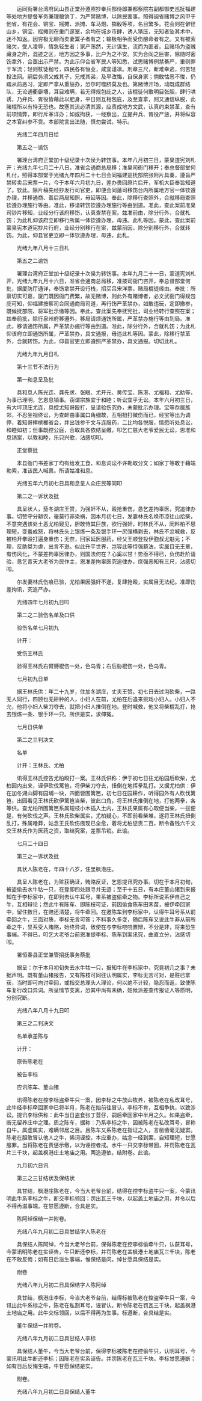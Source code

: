 <!-- { "loadSidebar": true } -->
　　运同衔署台湾府凤山县正堂孙遵照抄奉兵部侍郎兼都察院右副都御史巡抚福建等处地方提督军务兼理粮饷丁，为严禁赌博，以除民害事。照得闽省赌博之风甲于他省，有花会、铜宝、摇摊、派摊、车马炮、掷骰等项，名目繁多。花会则在僻径山乡，铜宝、摇摊则在重门邃室，余均在城乡市肆，诱人猜压，无知者坠其术中，迷不知返。因穷极无聊而卖妻鬻子者有之；输极相争而受伤酿命者有之。又有被索赌欠，受人凌辱，情急轻生者；家产荡然，无计谋生，流而为匪者。且赌场为盗贼藏身之所，混迹之区，地方因之多事，比户为之不安。实为合阎之巨害，除随时密饬拿外，合亟出示严禁。为此示仰合省军民人等知悉，试思赌博例禁綦严，重则罪于军流；轻则杖徒枷号，四民各有恒业，咸宜谨凛。刑章三尺，断难幸逃，何苦轻投法网。嗣后务须父戒其子，兄戒其弟，及早改悔，自保身家；倘敢怙恶不悛，仍踏从前恶习，定即严拿从重惩办，恐尔时噬脐莫及也。第赌博开场，动既成群结队，无论通衢僻壤，耳目难瞒，若无得规包庇之人，该棍徒何敢明目张胆，肆行哄诱，乃弁兵、胥役皆藉此以肥身，平日则互相包庇，及至查拿，则又通信纵脱，此赌棍所以有恃无恐也。故塞其流必清其源，应责成地方文武，认真约束禁革，查有前项情弊，即行斥革详办；如或拘获，一经察出，立提弁兵、胥役严惩，并将纵容之本官纠参不贷。本部院言出法随，慎勿尝试，特示。

　　光绪二年四月日给

　　第五之一谕饬

　　署理台湾府正堂加十级纪录十次侯为转饬事。本年八月初三日，蒙臬道宪刘札开；光绪九年七月二十八日，准省会通商总局移；准臬司衙门移开；奉总督部堂何札付，照得本部堂于光绪九年四月二十七日会同福建巡抚部院张附片具奏，遵旨严禁转卖吕宋票一片，今于本年六月初九日，差办赉回原片后开，军机大臣奉旨知道了。钦此。除片稿先经抄发行司官吏，即便会同藩司移饬台内所属地方官一体钦遵办理，并移通商、善后两局知照，毋延等因。奉此，除移行查照外，合就移局查照钦遵办理施行等由。准此，移请转饬钦遵办理施行等由到道。准此，查此案前准臬司钞片移知，业经分行该府移饬，认真查禁在案。兹准前由，除分行外，合就札饬；为此札仰该府立即移行所属一体钦遵办理，毋违。此札等因。蒙此，查此案前蒙臬宪本道宪抄片行府，业经分别移行在案，兹蒙前因，除分别移行外，合就转饬。为此，仰县官吏立即一体钦遵办理，毋违，此札。

　　光绪九年八月十三日札

　　第五之二谕饬

　　署理台湾府正堂加十级纪录十次侯为转饬事。本年九月二十一日，蒙道宪刘札开，光绪九年九月十六日，准省会通商总局移，准按司衙门咨开，奉总督部堂何批，据厦防厅通详，奉饬拿禁开设行栈，招买吕宋洋票，赌局棍徒缘由。奉批：所禀切实可嘉，厦门既因衙门费繁，故无赌博，则此外有赌博者，必文武衙门得规包庇可知，仰福建按察司会同通商局司道，再行饬严革禁办，如敢违玩，定即撤参，既候抚部院、将军批示缴等因。奉此，查此案先奉抚宪批，司业经转行查照在案；兹奉前批，除行泉州府移遵外，移局请烦通饬所属，严革禁办施行等由到局。准此，移请通饬所属，严革禁办施行等由到道。准此，除分行外，合就札饬；为此札仰该府立即通饬所属，严革禁办，具文通报，毋违此札等因。蒙此，除移行禁革外，合就转饬。为此，仰县官吏立即遵照严革禁办，具文通报。切切此札。

　　光绪九年九月日札

　　第十三节不法行为

　　第一和息呈及批

　　具和息人陈光连、龚先求、张眼、尤开元、黄传宝、陈港、尤福和、尤助等，为事已理明，乞恩息销事。窃谓宗族宜于和睦；听讼宜乎无讼。本年六月初三日，有大坪顶庄尤连，具控尤知哥殴打，呈请验伤究办，未蒙批示办理。宝等忝属族邻，不忍坐视终讼，为查衅由事属口角细故，互相扭打微伤而已，经宝等出为调停，着知哥捧槟榔省会，并出钱参千文与连服药，二比均各悦服，情愿听处息讼，和睦如初；但事既控公庭，合取具各依结呈缴，叩乞仁慈大老爷爱民无讼，恩准和息销案，以敦和睦，乐只兴歌，沾感切叩。

　　正堂蔡批

　　本县衙门书差家丁均有给发工食，和息词讼不许勒取分文；如家丁等敢于藉端勒索，准该民人喊禀。所请姑准和息。

　　光绪五年六月初七日具和息呈人众庄民等同叩

　　第二之一诉状及批

　　具呈状人，茄冬湖庄王赞，为强奸不从，殴抢重伤，恳乞差拘辜医，究追律办事。切赞守分耕农，毫莫行非染祸，因本月初七日，发妻林氏名唤市凉往山拾柴，不意突遇该处土恶尤柏窥见，胆敢恃其巨族，欲行强奸，时林氏不从，罔料柏不思理短，变羞成怒，将林氏头上银炼一条及银手环一尻强横剥去，林氏不忿喊救，反被柏开拳殴打遍身重伤；无奈，回家延医服药，经父王顺登投伊胞叔尤魁元；不理，反助桀为虐，出言不逊。似此升平世界，岂容此等恃强藐法，实属目无王章，有伤风化，不蒙差拘辜医律办，则国法何在？心奚以甘！势亟不得已，负伤赴阶请验，恳乞青天大老爷为民作主，恩准差拘辜医究追律办，庶强恶知有三尺，沾感切叩。

　　尔发妻林氏伤痕已验，尤柏果因强奸不遂，复肆抢殴，实属目无法纪。准即饬差拘讯，究追严办。

　　光绪四年七月初九日叩

　　第二之二验伤名单及口供

　　验伤名单七月初九

　　计开：

　　受伤王林氏

　　验得王林氏右臂膊棍伤一处，色乌青；右后胁棍伤一处，色乌青。

　　七月初九日单

　　据王林氏供：年二十九岁，住加冬湖庄，丈夫王赞。初七日去过沟砍柴，一路无人同行，四顾也无耕种的人，小妇人在前，尤柏在后追来挑戏小妇人。小妇人不允，他将小妇人柴刀夺去，就把小妇人推倒在地。登时喊救，他又将柴棍乱打，抢去银炼一条、银手环一只。所供是实，求伸冤。

　　七月日供单

　　第二之三判决文

　　名单

　　计开：王林氏、尤柏

　　讯得王林氏控告尤柏殴打一案。王林氏供称：伊于初七日往尤柏园后砍柴，尤柏园内出来，诬伊砍伐篱笆，将伊柴刀夺去，扭倒在地挥拳乱打。又据尤柏供：伊在加冬湖山脚有园埔一块，四面皆围篱笆，初七日在园耕作，听得园外有人砍伐篱笆，出园看见王林氏砍伊篱笆当柴，彼此口角，将王林氏推倒在地，打他两拳，各等供。查尤柏所围篱笆系属短枝小木插入土内，王林氏果属有心取便当柴，一拔便是，有何砍伐之声。王林氏砍柴属实，尤柏疑心，不即前看柴堆，遂将王林氏扭倒乱打，殊属噜莽，姑念王氏砍伤痕现已全愈，着将尤柏惩责二百，断令备钱六千文交王林氏作为医药之资，取结究案，差票吊销。此谕。

　　七月二十四日

　　第三之一诉状及批

　　具状人陈老在，年四十八岁，住里枫港庄。

　　具呈人陈老在，为赃获确证，贿赂反证，乞恩提讯究办事。切在于本月初旬，被盗偷去水牛牯一只，在登即四处跟寻并无迹；至于十五日，有本庄董山猪到来报知在于李标家中，在即到去认牛耳号，果系被盗偷牵之物。李标所说系伊自己之牛，互相辩论；然此牛有陈车、即陈枝可证，前因偷食陈车田禾苗，被伊牵回家中，留住数日，在赔还清楚，将牛牵回。在邀陈车到李标家中，认得牛耳号系从前牵回之牛，三面对质，李标无言可答；不料事久多变，随后陈车又说此牛非从前所牵之牛，显系受人贿赂，始终异词，致使在与李标哓哓置辩，不分是非，将来恐生事端。不得已，叩乞大老爷台前恩准提李标、陈车到案讯究，曲直立分，沾感切叩。

　　署恒春县正堂兼管招抚事务蔡批

　　据呈：尔于本月初旬失去水牛牯一只，报知牛在李标家中，究竟初几之事？未据声明。既有董山猪报告，又有陈枝可同往认明属实，李标无言可对，是赃已拿获，当时即可向讨牵回，或指交总理头人理论，何以绝不计较，隐忍而返，致使陈车复行改口异词。所呈情节支离，恐其中尚有未确，姑候派差查传报证人等质明，分别究断。

　　光绪八年八月十九日叩

　　第三之二判决文

　　名单承差陈与

　　计开：

　　原告陈老在

　　被告李标

　　应讯陈车、董山猪

　　讯得陈老在控李标盗牵牛只一案，因李标之牛放山牧养，被陈老在私改耳号，此牛经李标牵回家中已将半月，陈老在始前往冒认，李标不肯，互相争执，以致涉讼。提讯李标供称：此牛当日盗食张丁荳仔，嗣后牵回家中半月之久。如果盗牵，断无留养庄中之理。质之陈车，据称：乃系李标之牛，因被陈老在私改耳号，冒称自牛。属虚属实，难瞒邻居之目。且陈车又系陈老在指证之人，言凿凿毫无疑窦。陈老在胆敢冒认他人之牛，俙词诬控，本应重办，姑念一经到案，自知理短，甘愿服罪。当将陈老在责惩示儆，以为诬控者戒。水牛一只交李标带回，并罚陈老在瓦片三千块，起盖枫港庄土地庙之用。两造遵依，结附卷。此谕。

　　九月初六日讯

　　第三之三甘结状及保结状

　　具甘结，枫港庄陈老在，今当大老爷台前，结得在控李标盗牛只一案，今蒙讯明此牛系李标之牛，断交李标领回；罚出瓦三千块，以起盖土地庙之用，并令以后不得再滋事端。在甘愿遵断，合具是实。

　　陈阿绰保结一并附卷。

　　光绪八年九月初二日具甘结字人陈老在

　　具保结人陈阿绰，今当大老爷台前，保得陈老在控李标偷牵牛只，认获耳号，今蒙讯明陈老在实诬告，牛只断还李标，并罚陈老在盖枫港土地庙瓦三千块，陈老在不敢反悔；如有日后滋生事端，惟保结是问。绰甘愿具保结是实。

　　附卷

　　光绪八年九月初二日具保结字人陈阿绰

　　具甘结，枫港庄李标，今当大老爷台前，结得标被陈老在控盗牵牛只一案，今讯出此牛系标之牛，陈老在私割耳号，诬冒认。断令陈老在罚瓦三千块，起盖枫港土地庙之用。此牛交标领回，以后不得再为生事。标遵断，合具结是实。

　　董牛保结一并附卷。

　　光绪八年九月初二日具甘结人李标

　　具保结人董牛，今当大老爷台前，保得李标被陈老在控偷牛只，认明耳号，今蒙讯明此牛断还李标；因陈老在实系诬告。并罚陈老在瓦三千块。李标甘愿遵断；如有日后反悔生端，牛甘愿保结是实。

　　附卷。

　　光绪八年九月初二日具保结人董牛

